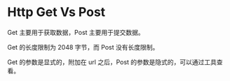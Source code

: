 ﻿# Http Get Vs Post

Get 主要用于获取数据，Post 主要用于提交数据。

Get 的长度限制为 2048 字节，而 Post 没有长度限制。

Get 的参数是显式的，附加在 url 之后，Post 的参数是隐式的，可以通过工具查看。
